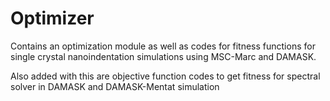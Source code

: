 # Optimizer
Contains an optimization module as well as codes for fitness functions for single crystal nanoindentation simulations using MSC-Marc and DAMASK.

Also added with this are objective function codes to get fitness for spectral solver in DAMASK and DAMASK-Mentat simulation
